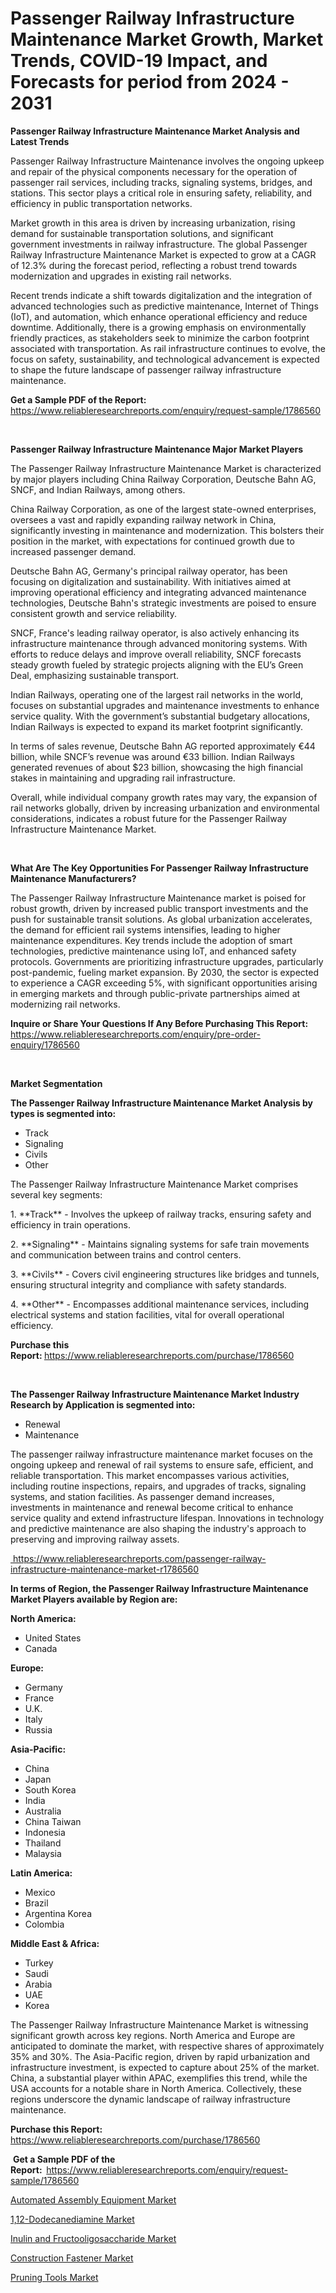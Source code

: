 <p><h1>Passenger Railway Infrastructure Maintenance Market Growth, Market Trends, COVID-19 Impact, and Forecasts for period from 2024 - 2031</h1></p><p><strong>Passenger Railway Infrastructure Maintenance Market Analysis and Latest Trends</strong></p>
<p><p>Passenger Railway Infrastructure Maintenance involves the ongoing upkeep and repair of the physical components necessary for the operation of passenger rail services, including tracks, signaling systems, bridges, and stations. This sector plays a critical role in ensuring safety, reliability, and efficiency in public transportation networks.</p><p>Market growth in this area is driven by increasing urbanization, rising demand for sustainable transportation solutions, and significant government investments in railway infrastructure. The global Passenger Railway Infrastructure Maintenance Market is expected to grow at a CAGR of 12.3% during the forecast period, reflecting a robust trend towards modernization and upgrades in existing rail networks.</p><p>Recent trends indicate a shift towards digitalization and the integration of advanced technologies such as predictive maintenance, Internet of Things (IoT), and automation, which enhance operational efficiency and reduce downtime. Additionally, there is a growing emphasis on environmentally friendly practices, as stakeholders seek to minimize the carbon footprint associated with transportation. As rail infrastructure continues to evolve, the focus on safety, sustainability, and technological advancement is expected to shape the future landscape of passenger railway infrastructure maintenance.</p></p>
<p><strong>Get a Sample PDF of the Report:&nbsp;</strong> <a href="https://www.reliableresearchreports.com/enquiry/request-sample/1786560?utm_campaign=7&utm_medium=2&utm_source=Github&utm_content=ia&utm_term=19122024&utm_id=passenger-railway-infrastructure-maintenance">https://www.reliableresearchreports.com/enquiry/request-sample/1786560</a></p>
<p>&nbsp;</p>
<p><strong>Passenger Railway Infrastructure Maintenance Major Market Players</strong></p>
<p><p>The Passenger Railway Infrastructure Maintenance Market is characterized by major players including China Railway Corporation, Deutsche Bahn AG, SNCF, and Indian Railways, among others. </p><p>China Railway Corporation, as one of the largest state-owned enterprises, oversees a vast and rapidly expanding railway network in China, significantly investing in maintenance and modernization. This bolsters their position in the market, with expectations for continued growth due to increased passenger demand.</p><p>Deutsche Bahn AG, Germany's principal railway operator, has been focusing on digitalization and sustainability. With initiatives aimed at improving operational efficiency and integrating advanced maintenance technologies, Deutsche Bahn's strategic investments are poised to ensure consistent growth and service reliability.</p><p>SNCF, France's leading railway operator, is also actively enhancing its infrastructure maintenance through advanced monitoring systems. With efforts to reduce delays and improve overall reliability, SNCF forecasts steady growth fueled by strategic projects aligning with the EU’s Green Deal, emphasizing sustainable transport.</p><p>Indian Railways, operating one of the largest rail networks in the world, focuses on substantial upgrades and maintenance investments to enhance service quality. With the government’s substantial budgetary allocations, Indian Railways is expected to expand its market footprint significantly.</p><p>In terms of sales revenue, Deutsche Bahn AG reported approximately €44 billion, while SNCF’s revenue was around €33 billion. Indian Railways generated revenues of about $23 billion, showcasing the high financial stakes in maintaining and upgrading rail infrastructure.</p><p>Overall, while individual company growth rates may vary, the expansion of rail networks globally, driven by increasing urbanization and environmental considerations, indicates a robust future for the Passenger Railway Infrastructure Maintenance Market.</p></p>
<p>&nbsp;</p>
<p><strong>What Are The Key Opportunities For Passenger Railway Infrastructure Maintenance Manufacturers?</strong></p>
<p><p>The Passenger Railway Infrastructure Maintenance market is poised for robust growth, driven by increased public transport investments and the push for sustainable transit solutions. As global urbanization accelerates, the demand for efficient rail systems intensifies, leading to higher maintenance expenditures. Key trends include the adoption of smart technologies, predictive maintenance using IoT, and enhanced safety protocols. Governments are prioritizing infrastructure upgrades, particularly post-pandemic, fueling market expansion. By 2030, the sector is expected to experience a CAGR exceeding 5%, with significant opportunities arising in emerging markets and through public-private partnerships aimed at modernizing rail networks.</p></p>
<p><strong>Inquire or Share Your Questions If Any Before Purchasing This Report:</strong> <a href="https://www.reliableresearchreports.com/enquiry/pre-order-enquiry/1786560?utm_campaign=7&utm_medium=2&utm_source=Github&utm_content=ia&utm_term=19122024&utm_id=passenger-railway-infrastructure-maintenance">https://www.reliableresearchreports.com/enquiry/pre-order-enquiry/1786560</a></p>
<p>&nbsp;</p>
<p><strong>Market Segmentation</strong></p>
<p><strong>The Passenger Railway Infrastructure Maintenance Market Analysis by types is segmented into:</strong></p>
<p><ul><li>Track</li><li>Signaling</li><li>Civils</li><li>Other</li></ul></p>
<p><p>The Passenger Railway Infrastructure Maintenance Market comprises several key segments: </p><p>1. **Track** - Involves the upkeep of railway tracks, ensuring safety and efficiency in train operations.</p><p>2. **Signaling** - Maintains signaling systems for safe train movements and communication between trains and control centers.</p><p>3. **Civils** - Covers civil engineering structures like bridges and tunnels, ensuring structural integrity and compliance with safety standards.</p><p>4. **Other** - Encompasses additional maintenance services, including electrical systems and station facilities, vital for overall operational efficiency.</p></p>
<p><strong>Purchase this Report:&nbsp;</strong><a href="https://www.reliableresearchreports.com/purchase/1786560?utm_campaign=7&utm_medium=2&utm_source=Github&utm_content=ia&utm_term=19122024&utm_id=passenger-railway-infrastructure-maintenance">https://www.reliableresearchreports.com/purchase/1786560</a></p>
<p>&nbsp;</p>
<p><strong>The Passenger Railway Infrastructure Maintenance Market Industry Research by Application is segmented into:</strong></p>
<p><ul><li>Renewal</li><li>Maintenance</li></ul></p>
<p><p>The passenger railway infrastructure maintenance market focuses on the ongoing upkeep and renewal of rail systems to ensure safe, efficient, and reliable transportation. This market encompasses various activities, including routine inspections, repairs, and upgrades of tracks, signaling systems, and station facilities. As passenger demand increases, investments in maintenance and renewal become critical to enhance service quality and extend infrastructure lifespan. Innovations in technology and predictive maintenance are also shaping the industry's approach to preserving and improving railway assets.</p></p>
<p><a href="https://www.reliableresearchreports.com/passenger-railway-infrastructure-maintenance-market-r1786560?utm_campaign=7&utm_medium=2&utm_source=Github&utm_content=ia&utm_term=19122024&utm_id=passenger-railway-infrastructure-maintenance">&nbsp;https://www.reliableresearchreports.com/passenger-railway-infrastructure-maintenance-market-r1786560</a></p>
<p><strong>In terms of Region, the Passenger Railway Infrastructure Maintenance Market Players available by Region are:</strong></p>
<p>
    <p> <strong> North America: </strong>
        <ul>
            <li>United States</li>
            <li>Canada</li>
        </ul>
        </p> 
    <p> <strong> Europe: </strong>
        <ul>
            <li>Germany</li>
            <li>France</li>
            <li>U.K.</li>
            <li>Italy</li>
            <li>Russia</li>
        </ul>
        </p> 
    <p> <strong> Asia-Pacific: </strong>
        <ul>
            <li>China</li>
            <li>Japan</li>
            <li>South Korea</li>
            <li>India</li>
            <li>Australia</li>
            <li>China Taiwan</li>
            <li>Indonesia</li>
            <li>Thailand</li>
            <li>Malaysia</li>
        </ul>
        </p> 
    <p> <strong> Latin America: </strong>
        <ul>
            <li>Mexico</li>
            <li>Brazil</li>
            <li>Argentina Korea</li>
            <li>Colombia</li>
        </ul>
        </p> 
    <p> <strong> Middle East & Africa: </strong>
        <ul>
            <li>Turkey</li>
            <li>Saudi</li>
            <li>Arabia</li>
            <li>UAE</li>
            <li>Korea</li>
        </ul>
    </p>
    </p>
<p><p>The Passenger Railway Infrastructure Maintenance Market is witnessing significant growth across key regions. North America and Europe are anticipated to dominate the market, with respective shares of approximately 35% and 30%. The Asia-Pacific region, driven by rapid urbanization and infrastructure investment, is expected to capture about 25% of the market. China, a substantial player within APAC, exemplifies this trend, while the USA accounts for a notable share in North America. Collectively, these regions underscore the dynamic landscape of railway infrastructure maintenance.</p></p>
<p><strong>Purchase this Report: </strong><a href="https://www.reliableresearchreports.com/purchase/1786560?utm_campaign=7&utm_medium=2&utm_source=Github&utm_content=ia&utm_term=19122024&utm_id=passenger-railway-infrastructure-maintenance">https://www.reliableresearchreports.com/purchase/1786560</a></p>
<p>&nbsp;<strong>Get a Sample PDF of the Report:&nbsp;&nbsp;</strong><a href="https://www.reliableresearchreports.com/enquiry/request-sample/1786560?utm_campaign=7&utm_medium=2&utm_source=Github&utm_content=ia&utm_term=19122024&utm_id=passenger-railway-infrastructure-maintenance">https://www.reliableresearchreports.com/enquiry/request-sample/1786560</a></p>
<p><strong></strong></p>
<p><p><a href="https://www.linkedin.com/pulse/detailed-report-automated-assembly-equipment-market-value-segments-vsbaf?utm_campaign=7&utm_medium=2&utm_source=Github&utm_content=ia&utm_term=19122024&utm_id=passenger-railway-infrastructure-maintenance">Automated Assembly Equipment Market</a></p><p><a href="https://github.com/provorikovar/Market-Research-Report-List-6/blob/main/112-dodecanediamine-market.md?utm_campaign=7&utm_medium=2&utm_source=Github&utm_content=ia&utm_term=19122024&utm_id=passenger-railway-infrastructure-maintenance">1,12-Dodecanediamine Market</a></p><p><a href="https://github.com/angelajermaine/Market-Research-Report-List-5/blob/main/inulin-and-fructooligosaccharide-market.md?utm_campaign=7&utm_medium=2&utm_source=Github&utm_content=ia&utm_term=19122024&utm_id=passenger-railway-infrastructure-maintenance">Inulin and Fructooligosaccharide Market</a></p><p><a href="https://www.linkedin.com/pulse/construction-fastener-market-outlook-2024-2031-trends-size-tpjgf?utm_campaign=7&utm_medium=2&utm_source=Github&utm_content=ia&utm_term=19122024&utm_id=passenger-railway-infrastructure-maintenance">Construction Fastener Market</a></p><p><a href="https://www.linkedin.com/pulse/exploring-potential-pruning-tools-marketthe-upcoming-prospects-g1vef?utm_campaign=7&utm_medium=2&utm_source=Github&utm_content=ia&utm_term=19122024&utm_id=passenger-railway-infrastructure-maintenance">Pruning Tools Market</a></p></p>